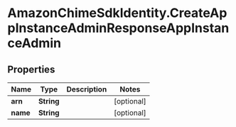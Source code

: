 # AmazonChimeSdkIdentity.CreateAppInstanceAdminResponseAppInstanceAdmin

## Properties

Name | Type | Description | Notes
------------ | ------------- | ------------- | -------------
**arn** | **String** |  | [optional] 
**name** | **String** |  | [optional] 


